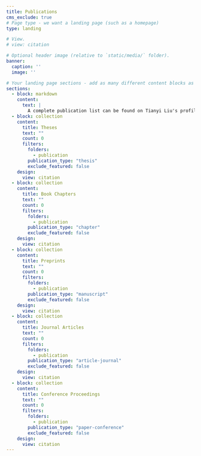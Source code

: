 ```yaml
---
title: Publications
cms_exclude: true
# Page type - we want a landing page (such as a homepage)
type: landing

# View.
# view: citation

# Optional header image (relative to `static/media/` folder).
banner:
  caption: ''
  image: ''

# Your landing page sections - add as many different content blocks as you like
sections:
  - block: markdown
    content:
      text: |
        A complete publication list can be found on Tianyi Liu's profiles in [Google Scholar](https://scholar.google.com/citations?user=SAJ8bL8AAAAJ&hl=en) and [Research Gate](https://www.researchgate.net/profile/Tianyi-Liu-3).
  - block: collection
    content:
      title: Theses
      text: ""
      count: 0
      filters:
        folders:
          - publication
        publication_type: "thesis"
        exclude_featured: false
    design:
      view: citation
  - block: collection
    content:
      title: Book Chapters
      text: ""
      count: 0
      filters:
        folders:
          - publication
        publication_type: "chapter"
        exclude_featured: false
    design:
      view: citation
  - block: collection
    content:
      title: Preprints
      text: ""
      count: 0
      filters:
        folders:
          - publication
        publication_type: "manuscript"
        exclude_featured: false
    design:
      view: citation
  - block: collection
    content:
      title: Journal Articles
      text: ""
      count: 0
      filters:
        folders:
          - publication
        publication_type: "article-journal"
        exclude_featured: false
    design:
      view: citation
  - block: collection
    content:
      title: Conference Proceedings
      text: ""
      count: 0
      filters:
        folders:
          - publication
        publication_type: "paper-conference"
        exclude_featured: false
    design:
      view: citation
---
```

